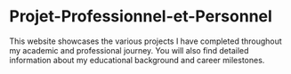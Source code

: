 # Projet-Professionnel-et-Personnel
This website showcases the various projects I have completed throughout my academic and professional journey. You will also find detailed information about my educational background and career milestones.
